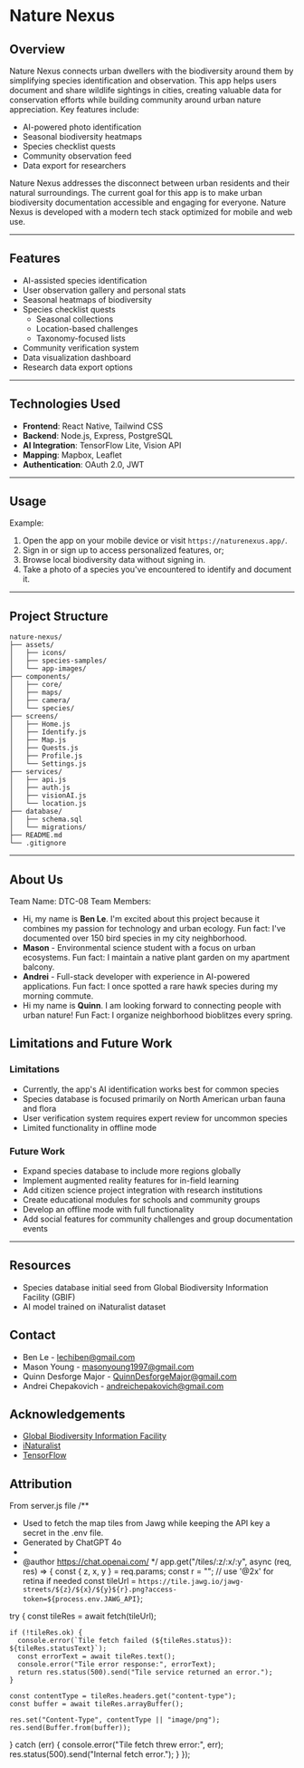 # Nature Nexus

## Overview

Nature Nexus connects urban dwellers with the biodiversity around them by simplifying species identification and observation. This app helps users document and share wildlife sightings in cities, creating valuable data for conservation efforts while building community around urban nature appreciation. Key features include:

- AI-powered photo identification
- Seasonal biodiversity heatmaps
- Species checklist quests
- Community observation feed
- Data export for researchers

Nature Nexus addresses the disconnect between urban residents and their natural surroundings. The current goal for this app is to make urban biodiversity documentation accessible and engaging for everyone. Nature Nexus is developed with a modern tech stack optimized for mobile and web use.

---

## Features

- AI-assisted species identification
- User observation gallery and personal stats
- Seasonal heatmaps of biodiversity
- Species checklist quests
  - Seasonal collections
  - Location-based challenges
  - Taxonomy-focused lists
- Community verification system
- Data visualization dashboard
- Research data export options

---

## Technologies Used

- **Frontend**: React Native, Tailwind CSS
- **Backend**: Node.js, Express, PostgreSQL
- **AI Integration**: TensorFlow Lite, Vision API
- **Mapping**: Mapbox, Leaflet
- **Authentication**: OAuth 2.0, JWT

---

## Usage

Example:

1. Open the app on your mobile device or visit `https://naturenexus.app/`.
2. Sign in or sign up to access personalized features, or;
3. Browse local biodiversity data without signing in.
4. Take a photo of a species you've encountered to identify and document it.

---

## Project Structure

```
nature-nexus/
├── assets/
│   ├── icons/
│   ├── species-samples/
│   └── app-images/
├── components/
│   ├── core/
│   ├── maps/
│   ├── camera/
│   └── species/
├── screens/
│   ├── Home.js
│   ├── Identify.js
│   ├── Map.js
│   ├── Quests.js
│   ├── Profile.js
│   └── Settings.js
├── services/
│   ├── api.js
│   ├── auth.js
│   ├── visionAI.js
│   └── location.js
├── database/
│   ├── schema.sql
│   └── migrations/
├── README.md
└── .gitignore
```

---

## About Us
Team Name: DTC-08
Team Members:
- Hi, my name is **Ben Le**. I'm excited about this project because it combines my passion for technology and urban ecology. Fun fact: I've documented over 150 bird species in my city neighborhood.
- **Mason** - Environmental science student with a focus on urban ecosystems. Fun fact: I maintain a native plant garden on my apartment balcony.
- **Andrei** - Full-stack developer with experience in AI-powered applications. Fun fact: I once spotted a rare hawk species during my morning commute.
- Hi my name is **Quinn**. I am looking forward to connecting people with urban nature! Fun Fact: I organize neighborhood bioblitzes every spring.

## Limitations and Future Work

### Limitations

- Currently, the app's AI identification works best for common species
- Species database is focused primarily on North American urban fauna and flora
- User verification system requires expert review for uncommon species
- Limited functionality in offline mode

### Future Work

- Expand species database to include more regions globally
- Implement augmented reality features for in-field learning
- Add citizen science project integration with research institutions
- Create educational modules for schools and community groups
- Develop an offline mode with full functionality
- Add social features for community challenges and group documentation events

---

## Resources

- Species database initial seed from Global Biodiversity Information Facility (GBIF)
- AI model trained on iNaturalist dataset

## Contact

- Ben Le - lechiben@gmail.com
- Mason Young - masonyoung1997@gmail.com
- Quinn Desforge Major - QuinnDesforgeMajor@gmail.com
- Andrei Chepakovich - andreichepakovich@gmail.com

## Acknowledgements

- <a href="https://www.gbif.org/">Global Biodiversity Information Facility</a>
- <a href="https://www.inaturalist.org/">iNaturalist</a>
- <a href="https://www.tensorflow.org/">TensorFlow</a>

## Attribution

From server.js file
/**
 * Used to fetch the map tiles from Jawg while keeping the API key a secret in the .env file.
 * Generated by ChatGPT 4o
 *
 * @author https://chat.openai.com/
 */
app.get("/tiles/:z/:x/:y", async (req, res) => {
  const { z, x, y } = req.params;
  const r = ""; // use '@2x' for retina if needed
  const tileUrl = `https://tile.jawg.io/jawg-streets/${z}/${x}/${y}${r}.png?access-token=${process.env.JAWG_API}`;

  try {
    const tileRes = await fetch(tileUrl);

    if (!tileRes.ok) {
      console.error(`Tile fetch failed (${tileRes.status}): ${tileRes.statusText}`);
      const errorText = await tileRes.text();
      console.error("Tile error response:", errorText);
      return res.status(500).send("Tile service returned an error.");
    }

    const contentType = tileRes.headers.get("content-type");
    const buffer = await tileRes.arrayBuffer();

    res.set("Content-Type", contentType || "image/png");
    res.send(Buffer.from(buffer));
  } catch (err) {
    console.error("Tile fetch threw error:", err);
    res.status(500).send("Internal fetch error.");
  }
});
